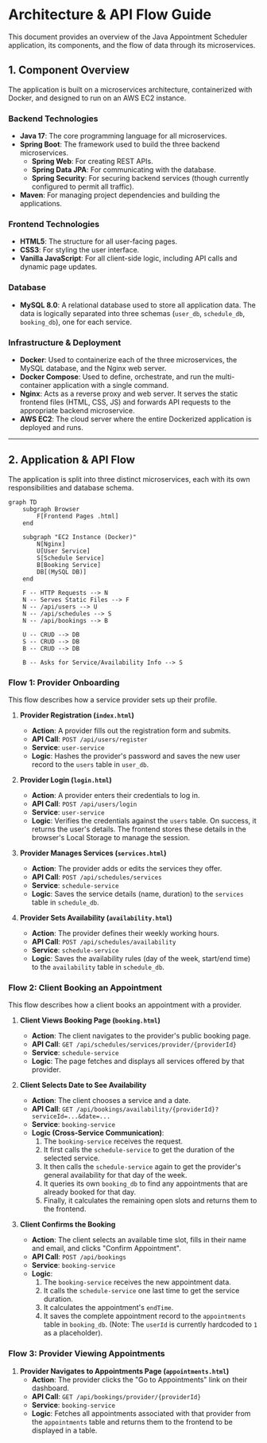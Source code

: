 # Architecture & API Flow Guide

This document provides an overview of the Java Appointment Scheduler application, its components, and the flow of data through its microservices.

## 1. Component Overview

The application is built on a microservices architecture, containerized with Docker, and designed to run on an AWS EC2 instance.

### Backend Technologies
- **Java 17**: The core programming language for all microservices.
- **Spring Boot**: The framework used to build the three backend microservices.
  - **Spring Web**: For creating REST APIs.
  - **Spring Data JPA**: For communicating with the database.
  - **Spring Security**: For securing backend services (though currently configured to permit all traffic).
- **Maven**: For managing project dependencies and building the applications.

### Frontend Technologies
- **HTML5**: The structure for all user-facing pages.
- **CSS3**: For styling the user interface.
- **Vanilla JavaScript**: For all client-side logic, including API calls and dynamic page updates.

### Database
- **MySQL 8.0**: A relational database used to store all application data. The data is logically separated into three schemas (`user_db`, `schedule_db`, `booking_db`), one for each service.

### Infrastructure & Deployment
- **Docker**: Used to containerize each of the three microservices, the MySQL database, and the Nginx web server.
- **Docker Compose**: Used to define, orchestrate, and run the multi-container application with a single command.
- **Nginx**: Acts as a reverse proxy and web server. It serves the static frontend files (HTML, CSS, JS) and forwards API requests to the appropriate backend microservice.
- **AWS EC2**: The cloud server where the entire Dockerized application is deployed and runs.

---

## 2. Application & API Flow

The application is split into three distinct microservices, each with its own responsibilities and database schema.

```mermaid
graph TD
    subgraph Browser
        F[Frontend Pages .html]
    end

    subgraph "EC2 Instance (Docker)"
        N[Nginx]
        U[User Service]
        S[Schedule Service]
        B[Booking Service]
        DB[(MySQL DB)]
    end

    F -- HTTP Requests --> N
    N -- Serves Static Files --> F
    N -- /api/users --> U
    N -- /api/schedules --> S
    N -- /api/bookings --> B

    U -- CRUD --> DB
    S -- CRUD --> DB
    B -- CRUD --> DB

    B -- Asks for Service/Availability Info --> S
```

### Flow 1: Provider Onboarding

This flow describes how a service provider sets up their profile.

1.  **Provider Registration (`index.html`)**
    -   **Action**: A provider fills out the registration form and submits.
    -   **API Call**: `POST /api/users/register`
    -   **Service**: `user-service`
    -   **Logic**: Hashes the provider's password and saves the new user record to the `users` table in `user_db`.

2.  **Provider Login (`login.html`)**
    -   **Action**: A provider enters their credentials to log in.
    -   **API Call**: `POST /api/users/login`
    -   **Service**: `user-service`
    -   **Logic**: Verifies the credentials against the `users` table. On success, it returns the user's details. The frontend stores these details in the browser's Local Storage to manage the session.

3.  **Provider Manages Services (`services.html`)**
    -   **Action**: The provider adds or edits the services they offer.
    -   **API Call**: `POST /api/schedules/services`
    -   **Service**: `schedule-service`
    -   **Logic**: Saves the service details (name, duration) to the `services` table in `schedule_db`.

4.  **Provider Sets Availability (`availability.html`)**
    -   **Action**: The provider defines their weekly working hours.
    -   **API Call**: `POST /api/schedules/availability`
    -   **Service**: `schedule-service`
    -   **Logic**: Saves the availability rules (day of the week, start/end time) to the `availability` table in `schedule_db`.

### Flow 2: Client Booking an Appointment

This flow describes how a client books an appointment with a provider.

1.  **Client Views Booking Page (`booking.html`)**
    -   **Action**: The client navigates to the provider's public booking page.
    -   **API Call**: `GET /api/schedules/services/provider/{providerId}`
    -   **Service**: `schedule-service`
    -   **Logic**: The page fetches and displays all services offered by that provider.

2.  **Client Selects Date to See Availability**
    -   **Action**: The client chooses a service and a date.
    -   **API Call**: `GET /api/bookings/availability/{providerId}?serviceId=...&date=...`
    -   **Service**: `booking-service`
    -   **Logic (Cross-Service Communication)**:
        1.  The `booking-service` receives the request.
        2.  It first calls the `schedule-service` to get the duration of the selected service.
        3.  It then calls the `schedule-service` again to get the provider's general availability for that day of the week.
        4.  It queries its own `booking_db` to find any appointments that are already booked for that day.
        5.  Finally, it calculates the remaining open slots and returns them to the frontend.

3.  **Client Confirms the Booking**
    -   **Action**: The client selects an available time slot, fills in their name and email, and clicks "Confirm Appointment".
    -   **API Call**: `POST /api/bookings`
    -   **Service**: `booking-service`
    -   **Logic**:
        1.  The `booking-service` receives the new appointment data.
        2.  It calls the `schedule-service` one last time to get the service duration.
        3.  It calculates the appointment's `endTime`.
        4.  It saves the complete appointment record to the `appointments` table in `booking_db`. (Note: The `userId` is currently hardcoded to `1` as a placeholder).

### Flow 3: Provider Viewing Appointments

1.  **Provider Navigates to Appointments Page (`appointments.html`)**
    -   **Action**: The provider clicks the "Go to Appointments" link on their dashboard.
    -   **API Call**: `GET /api/bookings/provider/{providerId}`
    -   **Service**: `booking-service`
    -   **Logic**: Fetches all appointments associated with that provider from the `appointments` table and returns them to the frontend to be displayed in a table.

